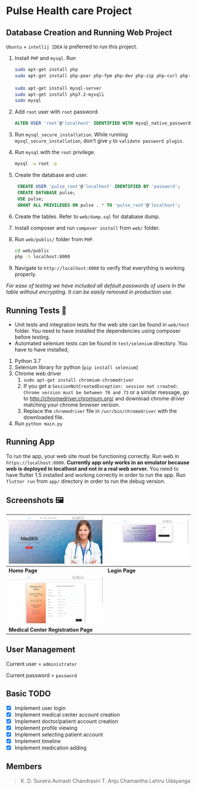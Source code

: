 # Pulse Health care Project

## Database Creation and Running Web Project

`Ubuntu` + `intellij IDEA` is preferred to run this project.

1. Install `PHP` and `mysql`. Run 

   ```bash
   sudo apt-get install php
   sudo apt-get install php-pear php-fpm php-dev php-zip php-curl php-xmlrpc php-gd php-mysql php-mbstring php-xml libapache2-mod-php
   
   sudo apt-get install mysql-server
   sudo apt-get install php7.2-mysqli
   sudo mysql
   ```

2. Add `root` user with `root` password.

   ```sql
   ALTER USER 'root'@'localhost' IDENTIFIED WITH mysql_native_password BY 'root';
   ```

3. Run `mysql_secure_installation`. While running `mysql_secure_installation`, don't give `y` to `validate password plugin`.

4. Run `mysql` with the `root` privilege.

   ```bash
   mysql -u root -p
   ```

6. Create the database and user.
   
   ```sql
    CREATE USER 'pulse_root'@'localhost' IDENTIFIED BY 'password';
    CREATE DATABASE pulse;
    USE pulse;
    GRANT ALL PRIVILEGES ON pulse . * TO 'pulse_root'@'localhost';
   ```
   
5. Create the tables. Refer to `web/dump.sql` for database dump.

6. Install composer and run `composer install` from `web/` folder.

8. Run `web/public/` folder from `PHP`.

    ```bash
    cd web/public
    php -S localhost:8000
    ```

9. Navigate to `http://localhost:8000` to verify that everything is working properly.

*For ease of testing we have included all default passwords of users in the table without encrypting. It can be easily removed in production use.*

## Running Tests 🤖

* Unit tests and integration tests for the web site can be found in `web/test` folder. You need to have installed the dependencies using composer before testing.
* Automated selenium tests can be found in `test/selenium` directory. You have to have installed,

1. Python 3.7
2. Selenium library for python (`pip install selenium`)
3. Chrome web driver
   1. `sudo apt-get install chromium-chromedriver`
   2. If you get a `SessionNotCreatedException: session not created: Chrome version must be between 70 and 73` or a similar message, go to http://chromedriver.chromium.org/ and download chrome driver matching your chrome browser version.
   3. Replace the `chromedriver` file in `/usr/bin/chromedriver` with the downloaded file.
4. Run `python main.py`

## Running App

To run the app, your web site must be functioning correctly. Run web in `https://localhost:8000`. **Currently app only works in an emulator because web is deployed in localhost and not in a real web server.** You need to have flutter 1.5 installed and working correctly in order to run the app. Run `flutter run` from `app/` directory in order to run the debug version.

## Screenshots 🖼️

| ![Home Page](web/screenshots/home_page.png)         | ![Login Page](web/screenshots/sign_in.png) |
| --------------------------------------------------- | ------------------------------------------ |
| **Home Page**                                       | **Login Page**                             |
| ![Medical Center Page](web/screenshots/sign_up.png) |                                            |
| **Medical Center Registration Page**                |                                            |



## User Management

Current user = `administrator`

Current password = `password`

## Basic TODO

- [x] Implement user login
- [x] Implement medical center account creation
- [x] Implement doctor/patient account creation
- [x] Implement profile viewing
- [x] Implement selecting patient account
- [x] Implement timeline
- [x] Implement medication adding

## Members

>  K. D. Sunera Avinash Chandrasiri
>  T. Anju Chamantha
>  Lahiru Udayanga